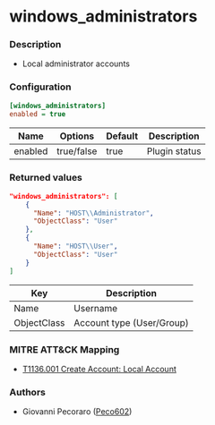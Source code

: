 # windows_administrators

### Description
- Local administrator accounts


### Configuration
```ini
[windows_administrators]
enabled = true
```

| Name | Options | Default | Description |
| ---- | ------- | ------- | ----------- |
| enabled | true/false | true | Plugin status |


### Returned values
```json
"windows_administrators": [
    {
      "Name": "HOST\\Administrator",
      "ObjectClass": "User"
    },
    {
      "Name": "HOST\\User",
      "ObjectClass": "User"
    }
]
```

| Key | Description |
| --- | ----------- |
| Name | Username |
| ObjectClass | Account type (User/Group) |


### MITRE ATT&CK Mapping
- [T1136.001 Create Account: Local Account](https://attack.mitre.org/techniques/T1136/001/)


### Authors
- Giovanni Pecoraro ([Peco602](https://github.com/peco602))